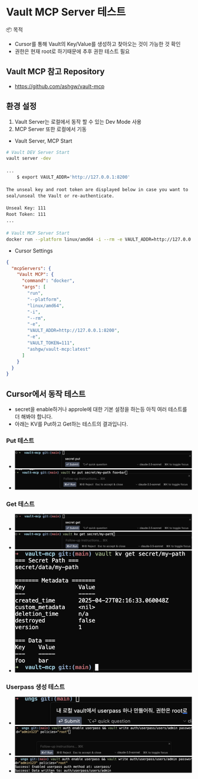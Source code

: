 # Vault MCP Server 테스트

📦 목적
- Cursor를 통해 Vault의 Key/Value를 생성하고 찾아오는 것이 가능한 것 확인
- 권한은 현재 root로 하기때문에 추후 권한 테스트 필요

## Vault MCP 참고 Repository
- https://github.com/ashgw/vault-mcp

## 환경 설정
1. Vault Server는 로컬에서 동작 할 수 있는 Dev Mode 사용
2. MCP Server 또한 로컬에서 기동

- Vault Server, MCP Start

```bash
# Vault DEV Server Start
vault server -dev

...
    $ export VAULT_ADDR='http://127.0.0.1:8200'

The unseal key and root token are displayed below in case you want to
seal/unseal the Vault or re-authenticate.

Unseal Key: 111
Root Token: 111
...

# Vault MCP Server Start
docker run --platform linux/amd64 -i --rm -e VAULT_ADDR=http://127.0.0.1:8200 -e VAULT_TOKEN=111 ashgw/vault-mcp:latest
```

- Cursor Settings

```json
{
  "mcpServers": {
    "Vault MCP": {
      "command": "docker",
      "args": [
        "run",
        "--platform",
        "linux/amd64",
        "-i",
        "--rm",
        "-e",
        "VAULT_ADDR=http://127.0.0.1:8200",
        "-e",
        "VAULT_TOKEN=111",
        "ashgw/vault-mcp:latest"
      ]
    }
  }
}
```

## Cursor에서 동작 테스트

- secret을 enable하거나 approle에 대한 기본 설정을 하는등 아직 여러 테스트를 더 해봐야 합니다.
- 아래는 KV를 Put하고 Get하는 테스트의 결과입니다.

### Put 테스트
- ![cursor에서 put 요청](./images/secret-put1.png)
- ![putt 명령어 자동 완성 및 실행](./images/secret-put2.png)

### Get 테스트
- ![cursor에서 get 요청](./images/secret-get1.png)
- ![get 명령어 자동 완성 및 실행](./images/secret-get2.png)
- ![실행결과 확인](./images/secret-get3.png)

### Userpass 생성 테스트
- ![userpass 생성 문의](./images/userpass1.png)
- ![userpass 생성 요청](./images/userpass2.png)
- ![실행결과 확인](./images/userpass3.png)